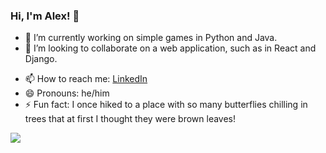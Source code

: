 ### Hi, I'm Alex! 👋

<!--
Try the StackEdit program if you're unfamiliar with Markdown files.
**AlexWagnerProfessional/AlexWagnerProfessional** is a ✨ _special_ ✨ repository because its `README.md` (this file) appears on your GitHub profile.
Here are some ideas to get you started:
-->
- 🔭 I’m currently working on simple games in Python and Java.
- 👯 I’m looking to collaborate on a web application, such as in React and Django.
<!--
- 🌱 I’m currently learning ...

- 🤔 I’m looking for help with ...
- 💬 Ask me about ...
-->
- 📫 How to reach me: [LinkedIn](https://www.linkedin.com/in/alexryanwagner/)
- 😄 Pronouns: he/him
- ⚡ Fun fact: I once hiked to a place with so many butterflies chilling in trees that at first I thought they were brown leaves!

<img src="https://github-readme-stats.vercel.app/api?username=AlexWagnerProfessional&&show_icons=true&title_color=ffffff&icon_color=bb2acf&text_color=daf7dc&bg_color=151515">
